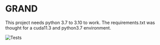 # GRAND

This project needs python 3.7 to 3.10 to work.
The requirements.txt was thought for a cuda11.3 and python3.7 environment.

![Tests](https://github.com/Liphos/GRAND/actions/workflows/tests.yml/badge.svg)
